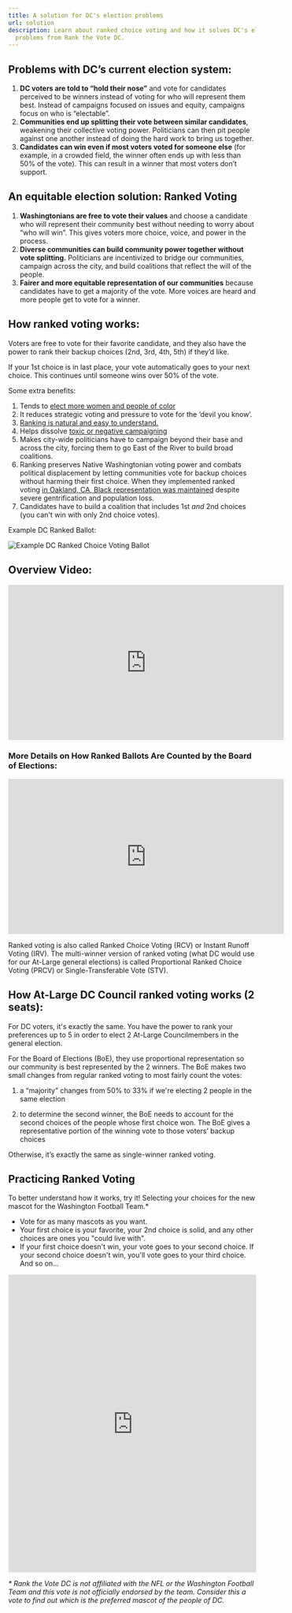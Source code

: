 ```yaml
---
title: A solution for DC's election problems
url: solution
description: Learn about ranked choice voting and how it solves DC's elections
  problems from Rank the Vote DC.
---
```

## Problems with DC’s current election system:

1. **DC voters are told to “hold their nose”** and vote for candidates perceived to be winners instead of voting for who will represent them best. Instead of campaigns focused on issues and equity, campaigns focus on who is “electable”.
2. **Communities end up splitting their vote between similar candidates**, weakening their collective voting power. Politicians can then pit people against one another instead of doing the hard work to bring us together. 
3. **Candidates can win even if most voters voted for someone else** (for example, in a crowded field, the winner often ends up with less than 50% of the vote). This can result in a winner that most voters don’t support.

## An equitable election solution: Ranked Voting

1. **Washingtonians are free to vote their values** and choose a candidate who will represent their community best without needing to worry about “who will win”. This gives voters more choice, voice, and power in the process. 
2. **Diverse communities can build community power together without vote splitting.** Politicians are incentivized to bridge our communities, campaign across the city, and build coalitions that reflect the will of the people.
3. **Fairer and more equitable representation of our communities** because candidates have to get a majority of the vote. More voices are heard and more people get to vote for a winner.

## How ranked voting works:

Voters are free to vote for their favorite candidate, and they also have the power to rank their backup choices (2nd, 3rd, 4th, 5th) if they’d like. 

If your 1st choice is in last place, your vote automatically goes to your next choice. This continues until someone wins over 50% of the vote.

Some extra benefits:

1. Tends to [elect more women and people of color](https://www.fairvote.org/data_on_rcv#research_rcvrepresentation)
2. It reduces strategic voting and pressure to vote for the ‘devil you know’. [](https://www.fairvote.org/data_on_rcv#research_rcvvotersupport)
3. [Ranking is natural and easy to understand.](https://www.fairvote.org/data_on_rcv#research_rcvvotersupport)
4. Helps dissolve [toxic or negative campaigning](https://www.fairvote.org/data_on_rcv#research_rcvcampaigncivility)
5. Makes city-wide politicians have to campaign beyond their base and across the city, forcing them to go East of the River to build broad coalitions.  
6. Ranking preserves Native Washingtonian voting power and combats political displacement by letting communities vote for backup choices without harming their first choice. When they implemented ranked voting [in Oakland, CA, Black representation was maintained](https://infogram.com/ranked-choice-voting-and-racial-minority-voting-rights-1hxr4zgwmpk52yo?live) despite severe gentrification and population loss.
7. Candidates have to build a coalition that includes 1st *and* 2nd choices (you can't win with only 2nd choice votes).

Example DC Ranked Ballot:

![Example DC Ranked Choice Voting Ballot](/static/img/example-20ballot-20grid-20rank-20the-20v.webp "Example DC Ranked Voting Ballot")

## Overview Video:

<iframe width="560" height="315" src="https://www.youtube.com/watch?v=Cd4C-YoRo5E" frameborder="0" allow="accelerometer; autoplay; clipboard-write; encrypted-media; gyroscope; picture-in-picture" allowfullscreen></iframe>

### More Details on How Ranked Ballots Are Counted by the Board of Elections:

<iframe width="560" height="315" src="https://www.youtube.com/embed/gq7N2hmX9FI" frameborder="0" allow="accelerometer; autoplay; clipboard-write; encrypted-media; gyroscope; picture-in-picture" allowfullscreen></iframe>

Ranked voting is also called Ranked Choice Voting (RCV) or Instant Runoff Voting (IRV). The multi-winner version of ranked voting (what DC would use for our At-Large general elections) is called Proportional Ranked Choice Voting (PRCV) or Single-Transferable Vote (STV).

## How At-Large DC Council ranked voting works (2 seats):

For DC voters, it's exactly the same. You have the power to rank your preferences up to 5 in order to elect 2 At-Large Councilmembers in the general election.

For the Board of Elections (BoE), they use proportional representation so our community is best represented by the 2 winners. The BoE makes two small changes from regular ranked voting to most fairly count the votes: 

1) a “majority” changes from 50% to 33% if we're electing 2 people in the same election

2) to determine the second winner, the BoE needs to account for the second choices of the people whose first choice won. The BoE gives a representative portion of the winning vote to those voters’ backup choices 

Otherwise, it’s exactly the same as single-winner ranked voting.

## Practicing Ranked Voting

To better understand how it works, try it! Selecting your choices for the new mascot for the Washington Football Team.*

* Vote for as many mascots as you want.
* Your first choice is your favorite, your 2nd choice is solid, and any other choices are ones you "could live with".
* If your first choice doesn't win, your vote goes to your second choice. If your second choice doesn't win, you'll vote goes to your third choice. And so on...

<div style="position:relative;overflow:hidden;padding-top:120%;"><iframe src="https://rankit.vote/vote/WVk91aOuGv8M3TTScuTY" style="border:1px solid #f1f1f1;position: absolute;top: 0;left: 0;width: 100%;height: 100%;" name="myiFrame" scrolling="yes" frameborder="1" marginheight="0px" marginwidth="0px" allowfullscreen></iframe></div>

*\* Rank the Vote DC is not affiliated with the NFL or the Washington Football Team and this vote is not officially endorsed by the team. Consider this a vote to find out which is the preferred mascot of the people of DC.*